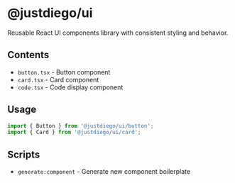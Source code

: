 # @justdiego/ui

Reusable React UI components library with consistent styling and behavior.

## Contents

- `button.tsx` - Button component
- `card.tsx` - Card component  
- `code.tsx` - Code display component

## Usage

```typescript
import { Button } from '@justdiego/ui/button';
import { Card } from '@justdiego/ui/card';
```

## Scripts

- `generate:component` - Generate new component boilerplate
